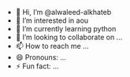 - 👋 Hi, I’m @alwaleed-alkhateb
- 👀 I’m interested in aou 
- 🌱 I’m currently learning python 
- 💞️ I’m looking to collaborate on ...
- 📫 How to reach me ...
- 😄 Pronouns: ...
- ⚡ Fun fact: ...

<!---
alwaleed-alkhateb/alwaleed-alkhateb is a ✨ special ✨ repository because its `README.md` (this file) appears on your GitHub profile.
You can click the Preview link to take a look at your changes.
--->
